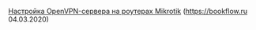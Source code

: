 

[Настройка OpenVPN-сервера на роутерах Mikrotik](https://bookflow.ru/nastrojka-openvpn-servera-na-routerah-mikrotik/) (https://bookflow.ru 04.03.2020)